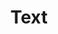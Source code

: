 ---
layout: pattern.njk
tags: 
    - lean_components_it
key: text-lean_it
title: Text
alternativetitle: Text
parent: basics-lean_it
image: mobile/overview/typography.webp
keywords: text, fliesstext, regeln, abkürzungen, format
order: 40
availablelanguages: 
    - de
    - en
---